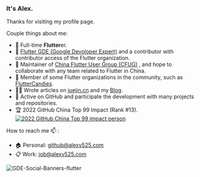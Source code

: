 ### It's Alex.

Thanks for visiting my profile page.

Couple things about me:
- 🌱 Full-time **Flutter**er.
- 🏅 [Flutter GDE (Google Devoloper Expert)](https://developers.google.com/community/experts/directory/profile/profile-chengjun-li) and a contributor with contributor access of the Flutter organization.
- 👯 Maintainer of [China Flutter User Group (CFUG)](https://github.com/cfug) , and hope to collaborate with any team related to Flutter in China.
- 🤝 Member of some Flutter organizations in the community, such as [FlutterCandies](https://github.com/fluttercandies).
- ✍🏻 Wrote articles on [juejin.cn](https://juejin.cn/user/606586150596360) and my [Blog](https://blog.alexv525.com/).
- 🚀 Active on GitHub and participate the development with many projects and repositories.
- 🏆 2022 GitHub China Top 99 Impact (Rank #13). [![2022 GitHub China Top 99 impact person](https://img.shields.io/badge/%E4%B8%AD%E5%9B%BD%E5%BC%80%E6%BA%90%E7%A0%81%E5%8A%9B%E6%A6%9C-Alex%20Li%20(Ranking%20%2313)-blueviolet)](https://opensource.win/AlexV525/)

How to reach me 📫 :
  - 🏠 Personal: github@alexv525.com
  - 📋 Work: job@alexv525.com

![GDE-Social-Banners-flutter](https://user-images.githubusercontent.com/15884415/138385969-dc0648a8-813b-4027-b626-c8cb1af76ec1.png)
